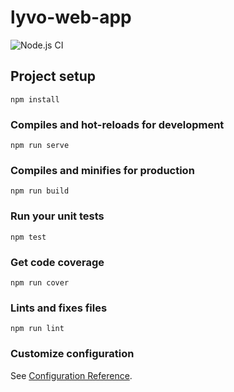 # lyvo-web-app

![Node.js CI](https://github.com/LyvoSWE/lyvo-web-app/workflows/Node.js%20CI/badge.svg)

## Project setup

```
npm install
```

### Compiles and hot-reloads for development

```
npm run serve
```

### Compiles and minifies for production

```
npm run build
```

### Run your unit tests

```
npm test
```

### Get code coverage

```
npm run cover
```

### Lints and fixes files

```
npm run lint
```

### Customize configuration

See [Configuration Reference](https://cli.vuejs.org/config/).
